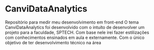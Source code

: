# CanviDataAnalytics
Repositório para medir meu desenvolvimento em front-end
O tema CanviDataAnalytics foi desenvolvido com o intuíto de desenvolver um projeto para a faculdade, SPTECH. Com base nele irei fazer estilizações com conhecimentos ensinados em aula e externamente.
Com o único objetivo de ter desenvolvimento técnico na área
